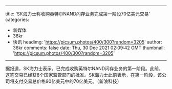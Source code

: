 
---
title: 'SK海力士称收购英特尔NAND闪存业务完成第一阶段70亿美元交易'
categories: 
 - 新媒体
 - 36kr
 - 快讯
headimg: 'https://picsum.photos/400/300?random=3205'
author: 36kr
comments: false
date: Thu, 30 Dec 2021 02:09:42 GMT
thumbnail: 'https://picsum.photos/400/300?random=3205'
---

<div>   
据报道，SK海力士表示，已完成收购英特尔NAND闪存业务的第一阶段。此前，这笔交易已经获8个国家监管部门的批准。SK海力士此前表示，在第一阶段，该公司将支付交易总价格90亿美元中的70亿美元。（新浪科技）  
</div>
            